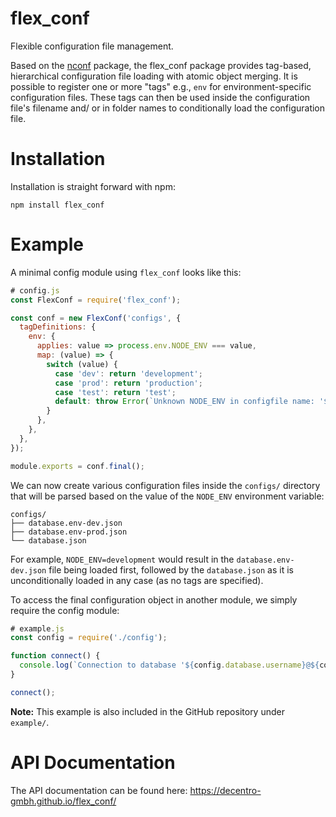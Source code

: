 # flex_conf

Flexible configuration file management.

Based on the [nconf](https://www.npmjs.com/package/nconf) package, the flex_conf package provides tag-based, hierarchical configuration file loading with atomic object merging. It is possible to register one or more "tags" e.g., `env` for environment-specific configuration files. These tags can then be used inside the configuration file's filename and/ or in folder names to conditionally load the configuration file.

# Installation

Installation is straight forward with npm:
```
npm install flex_conf
```

# Example

A minimal config module using `flex_conf` looks like this:

``` js
# config.js
const FlexConf = require('flex_conf');

const conf = new FlexConf('configs', {
  tagDefinitions: {
    env: {
      applies: value => process.env.NODE_ENV === value,
      map: (value) => {
        switch (value) {
          case 'dev': return 'development';
          case 'prod': return 'production';
          case 'test': return 'test';
          default: throw Error(`Unknown NODE_ENV in configfile name: '${value}'`);
        }
      },
    },
  },
});

module.exports = conf.final();
```

We can now create various configuration files inside the `configs/` directory that will be parsed based on the value of the `NODE_ENV` environment variable:

```
configs/
├── database.env-dev.json
├── database.env-prod.json
└── database.json
```

For example, `NODE_ENV=development` would result in the `database.env-dev.json` file being loaded first, followed by the `database.json` as it is unconditionally loaded in any case (as no tags are specified).

To access the final configuration object in another module, we simply require the config module:
``` js
# example.js
const config = require('./config');

function connect() {
  console.log(`Connection to database '${config.database.username}@${config.database.host}:${config.database.port}'`);
}

connect();
```

**Note:** This example is also included in the GitHub repository under `example/`.

# API Documentation

The API documentation can be found here: https://decentro-gmbh.github.io/flex_conf/